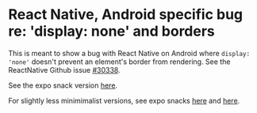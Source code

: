 # React Native, Android specific bug re: 'display: none' and borders

This is meant to show a bug with React Native on Android where `display: 'none'` doesn't prevent an element's border from rendering. See the ReactNative Github issue [#30338](https://github.com/facebook/react-native/issues/30338).

See the expo snack version [here](https://snack.expo.io/@dsom20/android-display-none-bug--minimal-example).

For slightly less minimimalist versions, see expo snacks [here](https://snack.expo.io/@dsom20/android-display-none-bug--interactive-example) and [here](https://snack.expo.io/@dsom20/android-display-none-bug--static-example).
